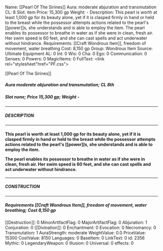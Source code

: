 Name: [[Pearl Of The Sirines]]
Aura: moderate abjuration and transmutation
CL: 8
Slot: item
Price: 15,300 gp
Weight: -
Description: This pearl is worth at least 1,000 gp for its beauty alone, yet if it is clasped firmly in hand or held to the breast while the possessor attempts actions related to the pearl's [[power]]s, she understands and is able to employ the item. The pearl enables its possessor to breathe in water as if she were in clean, fresh air. Her swim speed is 60 feet, and she can cast spells and act underwater without hindrance.
Requirements: [[Craft Wondrous Item]], freedom of movement, water breathing
Cost: 8,150 gp
Group: Wondrous Item
Source: Ultimate Equipment
AL: 0
Int: 0
Wis: 0
Cha: 0
Ego: 0
Communication: 0
Senses: 0
Powers: 0
MagicItems: 0
FullText: <link rel="stylesheet"href="PF.css"><div class="heading"><p class="alignleft">[[Pearl Of The Sirines]]</p><div style="clear: both;"></div></div><div><h5><b>Aura </b>moderate abjuration and transmutation; <b>CL </b>8th</h5><h5><b>Slot </b>none; <b>Price </b>15,300 gp; <b>Weight </b>-</h5></div><hr/><div><h5><b>DESCRIPTION</b></h5></div><hr/><div><h4><p>This pearl is worth at least 1,000 gp for its beauty alone, yet if it is clasped firmly in hand or held to the breast while the possessor attempts actions related to the pearl's [[power]]s, she understands and is able to employ the item. </p><p>The pearl enables its possessor to breathe in water as if she were in clean, fresh air. Her swim speed is 60 feet, and she can cast spells and act underwater without hindrance.</p></h4></div><hr/><div><h5><b>CONSTRUCTION</b></h5></div><hr/><div><h5><b>Requirements </b>[[Craft Wondrous Item]], <i>freedom of movement</i>, <i>water breathing</i>; <b>Cost </b>8,150 gp</h5></div>
[[Destruction]]: 0
MinorArtifactFlag: 0
MajorArtifactFlag: 0
Abjuration: 1
Conjuration: 0
[[Divination]]: 0
Enchantment: 0
Evocation: 0
Necromancy: 0
Transmutation: 1
AuraStrength: moderate
WeightValue: 0.0
PriceValue: 15300
CostValue: 8150
Languages: 0
BaseItem: 0
LinkText: 0
id: 2356
Mythic: 0
LegendaryWeapon: 0
Illusion: 0
Universal: 0
effects: 0
